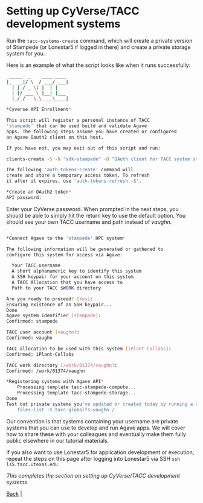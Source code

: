 Setting up CyVerse/TACC development systems
=====================================

Run the ```tacc-systems-create``` command, which will create a private version of Stampede (or Lonestar5 if logged in there) and create a private storage system for you. 

Here is an example of what the script looks like when it runs successfully:

```sh
 _____  _    ____ ____
|_   _|/ \  / ___/ ___|
  | | / _ \| |  | |
  | |/ ___ \ |__| |___
  |_/_/   \_\____\____|

*Cyverse API Enrollment*

This script will register a personal instance of TACC
'stampede' that can be used build and validate Agave
apps. The following steps assume you have created or configured
an Agave Oauth2 client on this host.

If you have not, you may exit out of this script and run:

clients-create -S -N "sdk-stampede" -D "OAuth client for TACC system stampede"

The following 'auth-tokens-create' command will
create and store a temporary access token. To refresh
it after it expires, use 'auth-tokens-refresh -S'.

*Create an OAuth2 token*
API password:
```

Enter your CyVerse password.  When prompted in the next steps, you should be able to simply hit the return key to use the default option.  You should see your own TACC username and path instead of *vaughn*.

```sh

*Connect Agave to the 'stampede' HPC system*

The following information will be generated or gathered to
configure this system for access via Agave:

  Your TACC username
  A short alphanumeric key to identify this system
  A SSH keypair for your account on this system
  A TACC Allocation that you have access to
  Path to your TACC $WORK directory

Are you ready to proceed? [Yes]:
Ensuring existence of an SSH keypair...
Done
Agave system identifier [stampede]: 
Confirmed: stampede

TACC user account [vaughn]: 
Confirmed: vaughn

TACC allocation to be used with this system [iPlant-Collabs]: 
Confirmed: iPlant-Collabs

TACC work directory [/work/01374/vaughn]: 
Confirmed: /work/01374/vaughn

*Registering systems with Agave API*
    Processing template tacc-stampede-compute...
    Processing template tacc-stampede-storage...
Done
Test out private systems you've updated or created today by running a quick files-list operation as illustrated below. You should see the contents of /work/01374/vaughn returned to you after each operation.
    files-list -S tacc-globalfs-vaughn /
```

Our convention is that systems containing your username are private systems that you can use to develop and run Agave apps. We will cover how to share these with your colleagues and eventually make them fully public elsewhere in our tutorial materials.

If you also want to use Lonestar5 for application development or execution, repeat the steps on this page after logging into Lonestar5 via SSH ```ssh ls5.tacc.utexas.edu```

*This completes the section on setting up CyVerse/TACC development systems*

[Back](getting-started.md) |
